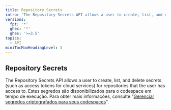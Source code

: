 ```yaml
---
title: Repository Secrets
intro: 'The Repository Secrets API allows a user to create, list, and delete secrets (such as access tokens for cloud services) for repositories that the user has access to.'
versions:
  fpt: '*'
  ghec: '*'
  ghes: '>=3.5'
topics:
  - API
miniTocMaxHeadingLevel: 3
---
```


## Repository Secrets

The Repository Secrets API allows a user to create, list, and delete secrets (such as access tokens for cloud services) for repositories that the user has access to. Estes segredos são disponibilizados para o codespace em tempo de execução. Para obter mais informações, consulte "[Gerenciar segredos criptografados para seus codespaces](/codespaces/managing-your-codespaces/managing-encrypted-secrets-for-your-codespaces)".
